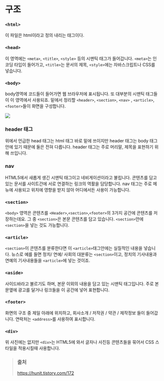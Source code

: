 # 구조

### `<html>`

이 파일은 html이라고 정의 내리는 태그이다.

### `<head>`

이 영역에는 `<meta>`, `<title>`, `<style>` 등의 시맨틱 태그가 들어갑니다. `<meta>`는 인코딩 타입이 들어가고, `<title>`는 문서의 제목, `<style>`에는 자바스크립트나 CSS를 넣습니다.

### `<body>`

body영역에 코드들이 들어가면 웹 브라우저에 표시됩니다. 또 대부분의 시맨틱 태그들이 이 영역에서 사용되죠. 밑에서 정리할 `<header>`, `<section>`, `<nav>` , `<article>`, `<footer>`들이 화면을 구성합니다.

![](https://img1.daumcdn.net/thumb/R1280x0/?scode=mtistory2&fname=http%3A%2F%2Fcfile24.uf.tistory.com%2Fimage%2F2259F94D5651731A0FAB3C)

### header 태그

위에서 언급한 head 태그는 html 태그 바로 밑에 쓰이지만 header 태그는 body 태그 안에 있기 때문에 둘은 전혀 다릅니다. header 태그는 주로 머리말, 제목을 표현하기 위해 쓰입니다.

### nav

HTML5에서 새롭게 생긴 시맨틱 태그이고 네비게이션이라고 불립니다. 콘텐츠를 담고 있는 문서를 사이트간에 서로 연결하는 링크의 역활을 담당합니다. nav 태그는 주로 메뉴에 사용되고 위치에 영향을 받지 않아 어디에서든 사용이 가능합니다.

### `<section>`

`<body>` 영역은 콘텐츠를 `<Header>`,`<section>`,`<footer>`의 3가지 공간에 콘텐츠를 저장하는데요. 그 중 `<section>`은 본문 콘텐츠를 담고 있습니다. `<section>`안에 `<section>`을 넣는 것도 가능합니다.

### `<article>`

`<section>`이 콘텐츠를 분류한다면 이 `<article>`태그안에는 실질적인 내용을 넣습니다. 뉴스로 예를 들면 정치/ 연예/ 사회의 대분류는 `<section>`이고, 정치의 기사내용과 연예의 기사내용들을 `<article>`에 넣는 것이죠.

### `<aside>`

사이드바라고 불르기도 하며, 본문 이외의 내용을 담고 있는 시맨틱 태그입니다. 주로 본문옆에 광고를 달거나 링크들을 이 공간에 넣어 표현합니다.

### `<footer>`

화면의 구조 중 제일 아래에 위치하고, 회사소개 / 저작권 / 약관 / 제작정보 들이 들어갑니다. 연락처는 `<address>`를 사용하여 표시합니다.

### `<div>`

위 사진에는 없지만 `<div>`는 HTML5에 와서 글자나 사진등 콘텐츠들을 묶어서 CSS 스타일을 적용시킬때 사용합니다.

> ### 출처
>
> https://hunit.tistory.com/172
